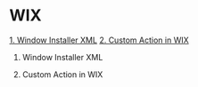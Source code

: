 # WIX
[1. Window Installer XML](#1.windowinstallerxml)
[2. Custom Action in WIX](#2.customactioninwix)


<!-- toc -->
1. Window Installer XML

2. Custom Action in WIX



